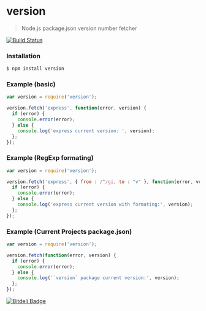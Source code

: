 
# version 

> Node.js package.json version number fetcher

[![Build Status](https://secure.travis-ci.org/edwardhotchkiss/version.png)](http://travis-ci.org/edwardhotchkiss/version)

### Installation

```bash
$ npm install version
```

### Example (basic)

```javascript
var version = require('version');

version.fetch('express', function(error, version) {
  if (error) {
    console.error(error);
  } else {
    console.log('express current version: ', version);
  };
});
```

### Example (RegExp formating)

```javascript
var version = require('version');

version.fetch('express', { from : /^/gi, to : "v" }, function(error, version) {
  if (error) {
    console.error(error);
  } else {
    console.log('express current version with formating:', version);
  };
});
```

### Example (Current Projects package.json)

```javascript
var version = require('version');

version.fetch(function(error, version) {
  if (error) {
    console.error(error);
  } else {
    console.log('`version` package current version:', version);
  };
});
```


[![Bitdeli Badge](https://d2weczhvl823v0.cloudfront.net/edwardhotchkiss/version/trend.png)](https://bitdeli.com/free "Bitdeli Badge")

